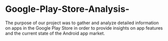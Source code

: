 # Google-Play-Store-Analysis-
The purpose of our project was to gather and analyze detailed information on apps in the Google Play Store in order to provide insights on app features and the current state of the Android app market.
